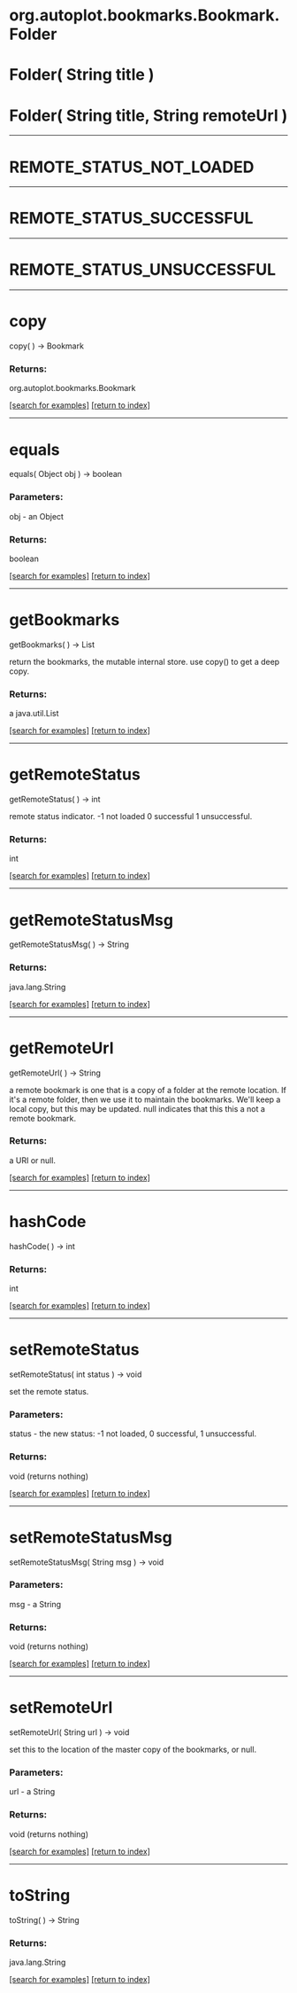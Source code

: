 # org.autoplot.bookmarks.Bookmark.Folder



# Folder( String title )


# Folder( String title, String remoteUrl )


***
<a name="REMOTE_STATUS_NOT_LOADED"></a>
# REMOTE_STATUS_NOT_LOADED



***
<a name="REMOTE_STATUS_SUCCESSFUL"></a>
# REMOTE_STATUS_SUCCESSFUL



***
<a name="REMOTE_STATUS_UNSUCCESSFUL"></a>
# REMOTE_STATUS_UNSUCCESSFUL



***
<a name="copy"></a>
# copy
copy(  ) &rarr; Bookmark



### Returns:
org.autoplot.bookmarks.Bookmark


<a href="https://github.com/autoplot/dev/search?q=copy&unscoped_q=copy">[search for examples]</a>
<a href="https://github.com/autoplot/documentation/blob/master/javadoc/index-all.md">[return to index]</a>

***
<a name="equals"></a>
# equals
equals( Object obj ) &rarr; boolean



### Parameters:
obj - an Object

### Returns:
boolean


<a href="https://github.com/autoplot/dev/search?q=equals&unscoped_q=equals">[search for examples]</a>
<a href="https://github.com/autoplot/documentation/blob/master/javadoc/index-all.md">[return to index]</a>

***
<a name="getBookmarks"></a>
# getBookmarks
getBookmarks(  ) &rarr; List

return the bookmarks, the mutable internal store.  use copy() to
 get a deep copy.

### Returns:
a java.util.List


<a href="https://github.com/autoplot/dev/search?q=getBookmarks&unscoped_q=getBookmarks">[search for examples]</a>
<a href="https://github.com/autoplot/documentation/blob/master/javadoc/index-all.md">[return to index]</a>

***
<a name="getRemoteStatus"></a>
# getRemoteStatus
getRemoteStatus(  ) &rarr; int

remote status indicator.
 -1 not loaded
 0 successful
 1 unsuccessful.

### Returns:
int


<a href="https://github.com/autoplot/dev/search?q=getRemoteStatus&unscoped_q=getRemoteStatus">[search for examples]</a>
<a href="https://github.com/autoplot/documentation/blob/master/javadoc/index-all.md">[return to index]</a>

***
<a name="getRemoteStatusMsg"></a>
# getRemoteStatusMsg
getRemoteStatusMsg(  ) &rarr; String



### Returns:
java.lang.String


<a href="https://github.com/autoplot/dev/search?q=getRemoteStatusMsg&unscoped_q=getRemoteStatusMsg">[search for examples]</a>
<a href="https://github.com/autoplot/documentation/blob/master/javadoc/index-all.md">[return to index]</a>

***
<a name="getRemoteUrl"></a>
# getRemoteUrl
getRemoteUrl(  ) &rarr; String

a remote bookmark is one that is a copy of a folder at the remote
 location.  If it's a remote folder, then we use it to maintain the
 bookmarks.  We'll keep a local copy, but this may be updated.
 null indicates that this this a not a remote bookmark.

### Returns:
a URI or null.

<a href="https://github.com/autoplot/dev/search?q=getRemoteUrl&unscoped_q=getRemoteUrl">[search for examples]</a>
<a href="https://github.com/autoplot/documentation/blob/master/javadoc/index-all.md">[return to index]</a>

***
<a name="hashCode"></a>
# hashCode
hashCode(  ) &rarr; int



### Returns:
int


<a href="https://github.com/autoplot/dev/search?q=hashCode&unscoped_q=hashCode">[search for examples]</a>
<a href="https://github.com/autoplot/documentation/blob/master/javadoc/index-all.md">[return to index]</a>

***
<a name="setRemoteStatus"></a>
# setRemoteStatus
setRemoteStatus( int status ) &rarr; void

set the remote status.

### Parameters:
status - the new status: -1 not loaded, 0 successful, 1 unsuccessful.

### Returns:
void (returns nothing)


<a href="https://github.com/autoplot/dev/search?q=setRemoteStatus&unscoped_q=setRemoteStatus">[search for examples]</a>
<a href="https://github.com/autoplot/documentation/blob/master/javadoc/index-all.md">[return to index]</a>

***
<a name="setRemoteStatusMsg"></a>
# setRemoteStatusMsg
setRemoteStatusMsg( String msg ) &rarr; void



### Parameters:
msg - a String

### Returns:
void (returns nothing)


<a href="https://github.com/autoplot/dev/search?q=setRemoteStatusMsg&unscoped_q=setRemoteStatusMsg">[search for examples]</a>
<a href="https://github.com/autoplot/documentation/blob/master/javadoc/index-all.md">[return to index]</a>

***
<a name="setRemoteUrl"></a>
# setRemoteUrl
setRemoteUrl( String url ) &rarr; void

set this to the location of the master copy of the bookmarks, or null.

### Parameters:
url - a String

### Returns:
void (returns nothing)


<a href="https://github.com/autoplot/dev/search?q=setRemoteUrl&unscoped_q=setRemoteUrl">[search for examples]</a>
<a href="https://github.com/autoplot/documentation/blob/master/javadoc/index-all.md">[return to index]</a>

***
<a name="toString"></a>
# toString
toString(  ) &rarr; String



### Returns:
java.lang.String


<a href="https://github.com/autoplot/dev/search?q=toString&unscoped_q=toString">[search for examples]</a>
<a href="https://github.com/autoplot/documentation/blob/master/javadoc/index-all.md">[return to index]</a>

